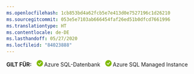 ```yaml
---
ms.openlocfilehash: 1cb853bd4a62fcb5e7e413d0e7527196c1d26210
ms.sourcegitcommit: 053e5e7103ab666454faf26ed51b0dfcd7661996
ms.translationtype: HT
ms.contentlocale: de-DE
ms.lasthandoff: 05/27/2020
ms.locfileid: "84023888"
---
```

<Token>**GILT FÜR:** ![Ja](../media/applies-to/yes.png)Azure SQL-Datenbank ![Ja](../media/applies-to/yes.png)Azure SQL Managed Instance </Token>

